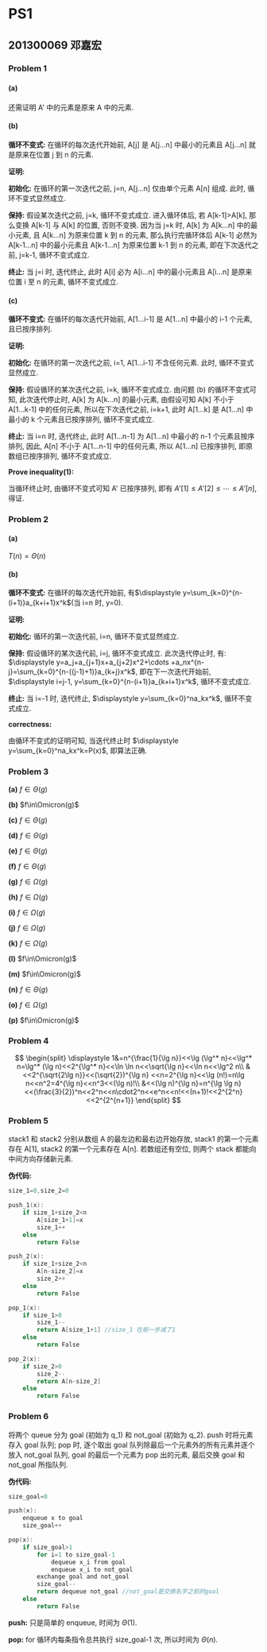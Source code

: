 # PS1

## 201300069 邓嘉宏

### Problem 1

#### (a)　

还需证明 A' 中的元素是原来 A 中的元素.

#### (b)

**循环不变式:** 在循环的每次迭代开始前, A[j] 是 A[j...n] 中最小的元素且 A[j...n] 就是原来在位置 j 到 n 的元素.

**证明:**

**初始化:** 在循环的第一次迭代之前, j=n, A[j...n] 仅由单个元素 A[n] 组成. 此时, 循环不变式显然成立.

**保持:** 假设某次迭代之前, j=k, 循环不变式成立. 进入循环体后, 若 A[k-1]>A[k], 那么变换 A[k-1] 与 A[k] 的位置, 否则不变换. 因为当 j=k 时, A[k] 为 A[k...n] 中的最小元素, 且 A[k...n] 为原来位置 k 到 n 的元素, 那么执行完循环体后 A[k-1] 必然为 A[k-1...n] 中的最小元素且 A[k-1...n] 为原来位置 k-1 到 n 的元素, 即在下次迭代之前, j=k-1, 循环不变式成立.

**终止:** 当 j=i 时, 迭代终止, 此时 A[i] 必为 A[i...n] 中的最小元素且 A[i...n] 是原来位置 i 至 n 的元素, 循环不变式成立.

#### (c)

**循环不变式:** 在循环的每次迭代开始前, A[1...i-1] 是 A[1...n] 中最小的 i-1 个元素, 且已按序排列.

**证明:**

**初始化:** 在循环的第一次迭代之前, i=1, A[1...i-1] 不含任何元素. 此时, 循环不变式显然成立.

**保持:** 假设循环的某次迭代之前, i=k, 循环不变式成立. 由问题 (b) 的循环不变式可知, 此次迭代停止时, A[k] 为 A[k...n] 的最小元素, 由假设可知 A[k] 不小于 A[1...k-1] 中的任何元素, 所以在下次迭代之前, i=k+1, 此时 A[1...k] 是 A[1...n] 中最小的 k 个元素且已按序排列, 循环不变式成立.

**终止:** 当 i=n 时, 迭代终止, 此时 A[1...n-1] 为 A[1...n] 中最小的 n-1 个元素且按序排列, 因此, A[n] 不小于 A[1...n-1] 中的任何元素, 所以 A[1...n] 已按序排列, 即原数组已按序排列, 循环不变式成立.

**Prove inequality(1):**

当循环终止时, 由循环不变式可知 A' 已按序排列, 即有 $A'[1]\leq A'[2]\leq \cdots \leq A'[n]$, 得证.

### Problem 2

#### (a)

$T(n)=\Theta(n)$

#### (b)

**循环不变式:** 在循环的每次迭代开始前, 有$\displaystyle y=\sum_{k=0}^{n-(i+1)}a_{k+i+1}x^k$(当 i=n 时, y=0).

**证明:**

**初始化:** 循环的第一次迭代前, i=n, 循环不变式显然成立.

**保持:** 假设循环的某次迭代前, i=j, 循环不变式成立. 此次迭代停止时, 有: $\displaystyle y=a_j+a_{j+1}x+a_{j+2}x^2+\cdots +a_nx^{n-j}=\sum_{k=0}^{n-((j-1)+1)}a_{k+j}x^k$, 即在下一次迭代开始前, $\displaystyle i=j-1, y=\sum_{k=0}^{n-(i+1)}a_{k+i+1}x^k$, 循环不变式成立.

**终止:** 当 i=-1 时, 迭代终止, $\displaystyle y=\sum_{k=0}^na_kx^k$, 循环不变式成立.

**correctness:**

由循环不变式的证明可知, 当迭代终止时 $\displaystyle y=\sum_{k=0}^na_kx^k=P(x)$, 即算法正确.

### Problem 3

**(a)** $f\in\Theta(g)$

**(b)** $f\in\Omicron(g)$

**(c)** $f\in\Theta(g)$

**(d)** $f\in\Theta(g)$

**(e)** $f\in\Theta(g)$

**(f)** $f\in\Theta(g)$

**(g)** $f\in\Omega(g)$

**(h)** $f\in\Omega(g)$

**(i)** $f\in\Omega(g)$

**(j)** $f\in\Omega(g)$

**(k)** $f\in\Omega(g)$

**(l)** $f\in\Omicron(g)$

**(m)** $f\in\Omicron(g)$

**(n)** $f\in\Theta(g)$

**(o)** $f\in\Omega(g)$

**(p)** $f\in\Omicron(g)$

### Problem 4

$$
\begin{split}
\displaystyle 1&=n^{\frac{1}{\lg n}}<<\lg (\lg^* n)<<\lg^* n=\lg^* (\lg n)<<2^{\lg^* n}<<\ln \ln n<<\sqrt{\lg n}<<\ln n<<\lg^2 n\\
&<<2^{\sqrt{2\lg n}}<<(\sqrt{2})^{\lg n}
<<n=2^{\lg n}<<\lg (n!)=n\lg n<<n^2=4^{\lg n}<<n^3<<(\lg n)!\\
&<<(\lg n)^{\lg n}=n^{\lg \lg n}<<(\frac{3}{2})^n<<2^n<<n\cdot2^n<<e^n<<n!<<(n+1)!<<2^{2^n}<<2^{2^{n+1}}
\end{split}
$$

### Problem 5

stack1 和 stack2 分别从数组 A 的最左边和最右边开始存放, stack1 的第一个元素存在 A[1], stack2 的第一个元素存在 A[n]. 若数组还有空位, 则两个 stack 都能向中间方向存储新元素.

**伪代码:**

```C
size_1=0,size_2=0

push_1(x):
    if size_1+size_2<n
        A[size_1+1]=x
        size_1++
    else
        return False

push_2(x):
    if size_1+size_2<n
        A[n-size_2]=x
        size_2++
    else
        return False

pop_1(x):
    if size_1>0
        size_1--
        return A[size_1+1] //size_1 在前一步减了1
    else
        return False

pop_2(x):
    if size_2>0
        size_2--
        return A[n-size_2] 
    else
        return False
```

### Problem 6

将两个 queue 分为 goal (初始为 q_1) 和 not_goal (初始为 q_2). push 时将元素存入 goal 队列; pop 时, 逐个取出 goal 队列除最后一个元素外的所有元素并逐个放入 not_goal 队列, goal 的最后一个元素为 pop 出的元素, 最后交换 goal 和 not_goal 所指队列.

**伪代码:**

```C
size_goal=0

push(x):
    enqueue x to goal
    size_goal++

pop(x):
    if size_goal>1
        for i=1 to size_goal-1
            dequeue x_i from goal
            enqueue x_i to not_goal
        exchange goal and not_goal
        size_goal--
        return dequeue not_goal //not_goal是交换名字之前的goal
    else
        return False


```

**push:** 只是简单的 enqueue, 时间为 $\Theta(1)$.

**pop:** for 循环内每条指令总共执行 size_goal-1 次, 所以时间为 $\Theta(n)$.



